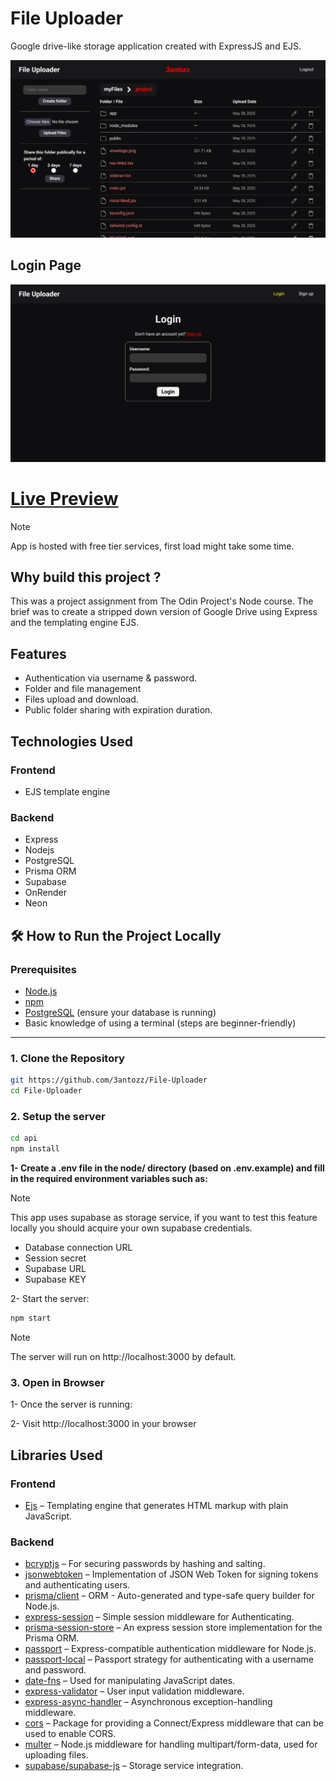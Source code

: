 # File Uploader

Google drive-like storage application created with ExpressJS and EJS.

![Interface](./public//showcase/interface.png)

## Login Page

![Login Page](./public//showcase/login.png)

# [Live Preview](https://file-uploader-ifat.onrender.com/)

> [!NOTE]
> App is hosted with free tier services, first load might take some time.

## Why build this project ?

This was a project assignment from The Odin Project's Node course. The brief was to create a stripped down version of Google Drive using Express and the templating engine EJS.

## Features

- Authentication via username & password.
- Folder and file management
- Files upload and download.
- Public folder sharing with expiration duration.

## Technologies Used

### Frontend

- EJS template engine

### Backend

- Express
- Nodejs
- PostgreSQL
- Prisma ORM
- Supabase
- OnRender
- Neon

## 🛠️ How to Run the Project Locally

### Prerequisites

- [Node.js](https://nodejs.org/)
- [npm](https://www.npmjs.com/)
- [PostgreSQL](https://www.postgresql.org/) (ensure your database is running)
- Basic knowledge of using a terminal (steps are beginner-friendly)

---

### 1. Clone the Repository

```bash
git https://github.com/3antozz/File-Uploader
cd File-Uploader
```

### 2. Setup the server

```bash
cd api
npm install
```

**1- Create a .env file in the node/ directory (based on .env.example) and fill in the required environment variables such as:** 

> [!NOTE]
> This app uses supabase as storage service, if you want to test this feature locally you should acquire your own supabase credentials.

* Database connection URL
* Session secret
* Supabase URL
* Supabase KEY

2- Start the server:

```bash
npm start
```
> [!NOTE]
> The server will run on http://localhost:3000 by default.

### 3. Open in Browser

1- Once the server is running:

2- Visit http://localhost:3000 in your browser

## Libraries Used


### Frontend

- [Ejs](https://www.npmjs.com/package/ejs) –  Templating engine that generates HTML markup with plain JavaScript.

### Backend

- [bcryptjs](https://www.npmjs.com/package/bcryptjs) – For securing passwords by hashing and salting.
- [jsonwebtoken](https://www.npmjs.com/package/jsonwebtoken) – Implementation of JSON Web Token for signing tokens and authenticating users.
- [prisma/client](https://www.npmjs.com/package/@prisma/client) – ORM - Auto-generated and type-safe query builder for Node.js.
- [express-session](https://www.npmjs.com/package/express-session) – Simple session middleware for Authenticating.
- [prisma-session-store](https://www.npmjs.com/package/@quixo3/prisma-session-store) – An express session store implementation for the Prisma ORM.
- [passport](https://www.npmjs.com/package/passport) – Express-compatible authentication middleware for Node.js.
- [passport-local](https://www.npmjs.com/package/passport-local) –  Passport strategy for authenticating with a username and password.
- [date-fns](https://date-fns.org/docs/Getting-Started) – Used for manipulating JavaScript dates.
- [express-validator](https://www.npmjs.com/package/express-validator) – User input validation middleware.
- [express-async-handler](https://www.npmjs.com/package/express-async-handler) – Asynchronous exception-handling middleware.
- [cors](https://www.npmjs.com/package/cors) – Package for providing a Connect/Express middleware that can be used to enable CORS.
- [multer](https://www.npmjs.com/package/multer) – Node.js middleware for handling multipart/form-data, used for uploading files.
- [supabase/supabase-js](https://www.npmjs.com/package/@supabase/supabase-js) – Storage service integration.
